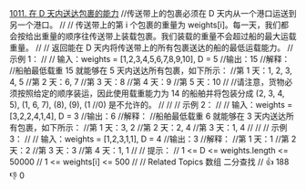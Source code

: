[1011. 在 D 天内送达包裹的能力](https://leetcode-cn.com/problems/capacity-to-ship-packages-within-d-days/)
//传送带上的包裹必须在 D 天内从一个港口运送到另一个港口。 
//
// 传送带上的第 i 个包裹的重量为 weights[i]。每一天，我们都会按给出重量的顺序往传送带上装载包裹。我们装载的重量不会超过船的最大运载重量。 
//
// 返回能在 D 天内将传送带上的所有包裹送达的船的最低运载能力。 
// 示例 1： 
//
// 输入：weights = [1,2,3,4,5,6,7,8,9,10], D = 5
//输出：15
//解释：
//船舶最低载重 15 就能够在 5 天内送达所有包裹，如下所示：
//第 1 天：1, 2, 3, 4, 5
//第 2 天：6, 7
//第 3 天：8
//第 4 天：9
//第 5 天：10
//
//请注意，货物必须按照给定的顺序装运，因此使用载重能力为 14 的船舶并将包装分成 (2, 3, 4, 5), (1, 6, 7), (8), (9), (1
//0) 是不允许的。 
// 
//
// 示例 2： 
//
// 输入：weights = [3,2,2,4,1,4], D = 3
//输出：6
//解释：
//船舶最低载重 6 就能够在 3 天内送达所有包裹，如下所示：
//第 1 天：3, 2
//第 2 天：2, 4
//第 3 天：1, 4
// 
//
// 示例 3： 
//
// 输入：weights = [1,2,3,1,1], D = 4
//输出：3
//解释：
//第 1 天：1
//第 2 天：2
//第 3 天：3
//第 4 天：1, 1
//
// 提示： 
// 1 <= D <= weights.length <= 50000 
// 1 <= weights[i] <= 500 
// 
// Related Topics 数组 二分查找 
// 👍 188 👎 0